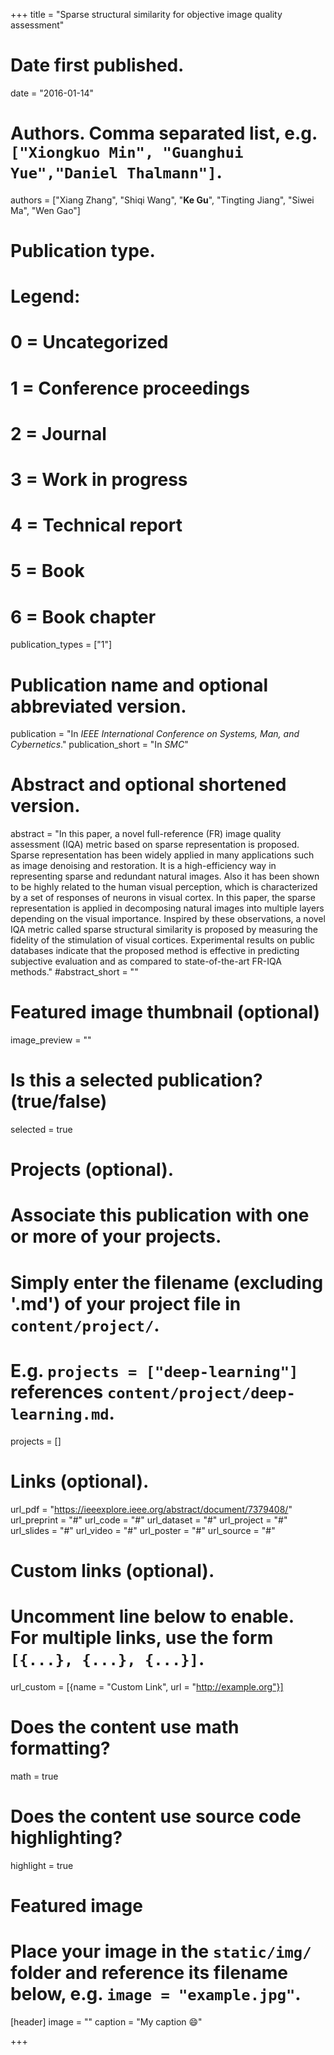 +++
title = "Sparse structural similarity for objective image quality assessment"

# Date first published.
date = "2016-01-14"

# Authors. Comma separated list, e.g. `["Xiongkuo Min", "Guanghui Yue","Daniel Thalmann"]`.
authors = ["Xiang Zhang", "Shiqi Wang", "**Ke Gu**", "Tingting Jiang", "Siwei Ma", "Wen Gao"]
# Publication type.
# Legend:
# 0 = Uncategorized
# 1 = Conference proceedings
# 2 = Journal
# 3 = Work in progress
# 4 = Technical report
# 5 = Book
# 6 = Book chapter
publication_types = ["1"]

# Publication name and optional abbreviated version.
publication = "In *IEEE International Conference on Systems, Man, and Cybernetics*."
publication_short = "In *SMC*"

# Abstract and optional shortened version.
abstract = "In this paper, a novel full-reference (FR) image quality assessment (IQA) metric based on sparse representation is proposed. Sparse representation has been widely applied in many applications such as image denoising and restoration. It is a high-efficiency way in representing sparse and redundant natural images. Also it has been shown to be highly related to the human visual perception, which is characterized by a set of responses of neurons in visual cortex. In this paper, the sparse representation is applied in decomposing natural images into multiple layers depending on the visual importance. Inspired by these observations, a novel IQA metric called sparse structural similarity is proposed by measuring the fidelity of the stimulation of visual cortices. Experimental results on public databases indicate that the proposed method is effective in predicting subjective evaluation and as compared to state-of-the-art FR-IQA methods."
#abstract_short = ""

# Featured image thumbnail (optional)
image_preview = ""

# Is this a selected publication? (true/false)
selected = true

# Projects (optional).
#   Associate this publication with one or more of your projects.
#   Simply enter the filename (excluding '.md') of your project file in `content/project/`.
#   E.g. `projects = ["deep-learning"]` references `content/project/deep-learning.md`.
projects = []

# Links (optional).
url_pdf = "https://ieeexplore.ieee.org/abstract/document/7379408/"
url_preprint = "#"
url_code = "#"
url_dataset = "#"
url_project = "#"
url_slides = "#"
url_video = "#"
url_poster = "#"
url_source = "#"

# Custom links (optional).
#   Uncomment line below to enable. For multiple links, use the form `[{...}, {...}, {...}]`.
 url_custom = [{name = "Custom Link", url = "http://example.org"}]

# Does the content use math formatting?
math = true

# Does the content use source code highlighting?
highlight = true

# Featured image
# Place your image in the `static/img/` folder and reference its filename below, e.g. `image = "example.jpg"`.
[header]
image = ""
caption = "My caption 😄"

+++
